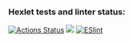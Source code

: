 ### Hexlet tests and linter status:
[![Actions Status](https://github.com/SonnyOnni/frontend-project-lvl1/workflows/hexlet-check/badge.svg)](https://github.com/SonnyOnni/frontend-project-lvl1/actions)
<a href="https://codeclimate.com/github/codeclimate/codeclimate/maintainability"><img src="https://api.codeclimate.com/v1/badges/a99a88d28ad37a79dbf6/maintainability" /></a>
[![ESlint](https://github.com/SonnyOnni/frontend-project-lvl1/.github/workflows/eslint.yml/badge.svg)](https://github.com/SonnyOnni/frontend-project-lvl1/actions)
